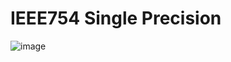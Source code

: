 # IEEE754 Single Precision

![image](https://github.com/user-attachments/assets/9733839f-89cc-45f8-a8bd-00f9f18360cd)
